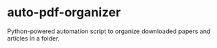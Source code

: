 # auto-pdf-organizer
Python-powered automation script to organize downloaded papers and articles in a folder.
